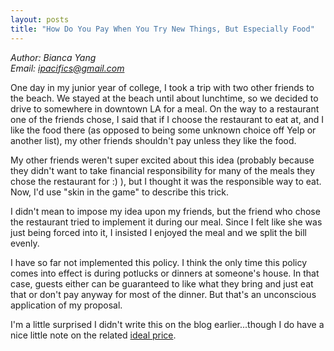 ```yaml
---
layout: posts
title: "How Do You Pay When You Try New Things, But Especially Food"
---
```

*Author: Bianca Yang*<br>
*Email: <a href="mailto:ipacifics@gmail.com?subject=Hello from the XDRT Blog">ipacifics@gmail.com</a>*<br>

One day in my junior year of college, I took a trip with two other friends to
the beach. We stayed at the beach until about lunchtime, so we decided to drive
to somewhere in downtown LA for a meal. On the way to a restaurant one of the
friends chose, I said that if I choose the restaurant to eat at, and I like
the food there (as opposed to being some unknown choice off Yelp or another
list), my other friends shouldn't pay unless they like the food.

My other friends weren't super excited about this idea (probably because they
didn't want to take financial responsibility for many of  the meals they chose
the restaurant for :) ), but I thought it was the responsible way to eat. Now,
I'd use "skin in the game" to describe this trick.

I didn't mean to impose my idea upon my friends, but the friend who chose the
restaurant tried to implement it during our meal. Since I felt like she was
just being forced into it, I insisted I enjoyed the meal and we split the bill
evenly.

I have so far not implemented this policy. I think the only time this policy
comes into effect is during potlucks or dinners at someone's house. In that
case, guests either can be guaranteed to like what they bring and just eat that
or don't pay anyway for most of the dinner. But that's an unconscious
application of my proposal.

I'm a little surprised I didn't write this on the blog earlier...though I do
have a nice little note on the related [ideal
price](../../../2018/06/30/ideal-consulting-pay.html).
